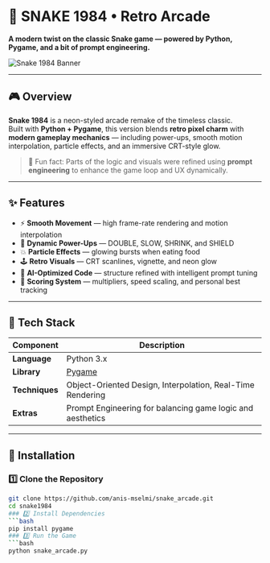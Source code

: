 # 🐍 SNAKE 1984 • Retro Arcade

**A modern twist on the classic Snake game — powered by Python, Pygame, and a bit of prompt engineering.**

![Snake 1984 Banner](https://github.com/yourusername/snake1984/assets/banner.png)

---

## 🎮 Overview

**Snake 1984** is a neon-styled arcade remake of the timeless classic.  
Built with **Python + Pygame**, this version blends **retro pixel charm** with **modern gameplay mechanics** — including power-ups, smooth motion interpolation, particle effects, and an immersive CRT-style glow.

> 🧠 Fun fact: Parts of the logic and visuals were refined using **prompt engineering** to enhance the game loop and UX dynamically.

---

## ✨ Features

- ⚡ **Smooth Movement** — high frame-rate rendering and motion interpolation  
- 🧩 **Dynamic Power-Ups** — DOUBLE, SLOW, SHRINK, and SHIELD  
- 💥 **Particle Effects** — glowing bursts when eating food  
- 🕹️ **Retro Visuals** — CRT scanlines, vignette, and neon glow  
- 🧠 **AI-Optimized Code** — structure refined with intelligent prompt tuning  
- 🧾 **Scoring System** — multipliers, speed scaling, and personal best tracking  

---

## 🧰 Tech Stack

| Component | Description |
|------------|-------------|
| **Language** | Python 3.x |
| **Library** | [Pygame](https://www.pygame.org/) |
| **Techniques** | Object-Oriented Design, Interpolation, Real-Time Rendering |
| **Extras** | Prompt Engineering for balancing game logic and aesthetics |

---

## 🚀 Installation

### 1️⃣ Clone the Repository
```bash
git clone https://github.com/anis-mselmi/snake_arcade.git
cd snake1984
### 2️⃣ Install Dependencies
```bash
pip install pygame
### 3️⃣ Run the Game
```bash
python snake_arcade.py


